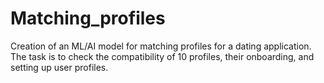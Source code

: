 # Matching_profiles
Creation of an ML/AI model for matching profiles for a dating application. The task is to check the compatibility of 10 profiles, their onboarding, and setting up user profiles. 
